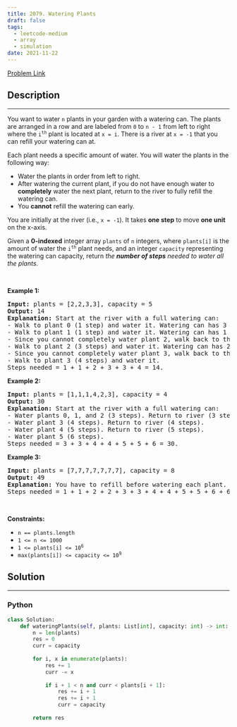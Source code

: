```yaml
---
title: 2079. Watering Plants
draft: false
tags: 
  - leetcode-medium
  - array
  - simulation
date: 2021-11-22
---
```


[Problem Link](https://leetcode.com/problems/watering-plants/)

## Description

---
<p>You want to water <code>n</code> plants in your garden with a watering can. The plants are arranged in a row and are labeled from <code>0</code> to <code>n - 1</code> from left to right where the <code>i<sup>th</sup></code> plant is located at <code>x = i</code>. There is a river at <code>x = -1</code> that you can refill your watering can at.</p>

<p>Each plant needs a specific amount of water. You will water the plants in the following way:</p>

<ul>
	<li>Water the plants in order from left to right.</li>
	<li>After watering the current plant, if you do not have enough water to <strong>completely</strong> water the next plant, return to the river to fully refill the watering can.</li>
	<li>You <strong>cannot</strong> refill the watering can early.</li>
</ul>

<p>You are initially at the river (i.e., <code>x = -1</code>). It takes <strong>one step</strong> to move <strong>one unit</strong> on the x-axis.</p>

<p>Given a <strong>0-indexed</strong> integer array <code>plants</code> of <code>n</code> integers, where <code>plants[i]</code> is the amount of water the <code>i<sup>th</sup></code> plant needs, and an integer <code>capacity</code> representing the watering can capacity, return <em>the <strong>number of steps</strong> needed to water all the plants</em>.</p>

<p>&nbsp;</p>
<p><strong class="example">Example 1:</strong></p>

<pre>
<strong>Input:</strong> plants = [2,2,3,3], capacity = 5
<strong>Output:</strong> 14
<strong>Explanation:</strong> Start at the river with a full watering can:
- Walk to plant 0 (1 step) and water it. Watering can has 3 units of water.
- Walk to plant 1 (1 step) and water it. Watering can has 1 unit of water.
- Since you cannot completely water plant 2, walk back to the river to refill (2 steps).
- Walk to plant 2 (3 steps) and water it. Watering can has 2 units of water.
- Since you cannot completely water plant 3, walk back to the river to refill (3 steps).
- Walk to plant 3 (4 steps) and water it.
Steps needed = 1 + 1 + 2 + 3 + 3 + 4 = 14.
</pre>

<p><strong class="example">Example 2:</strong></p>

<pre>
<strong>Input:</strong> plants = [1,1,1,4,2,3], capacity = 4
<strong>Output:</strong> 30
<strong>Explanation:</strong> Start at the river with a full watering can:
- Water plants 0, 1, and 2 (3 steps). Return to river (3 steps).
- Water plant 3 (4 steps). Return to river (4 steps).
- Water plant 4 (5 steps). Return to river (5 steps).
- Water plant 5 (6 steps).
Steps needed = 3 + 3 + 4 + 4 + 5 + 5 + 6 = 30.
</pre>

<p><strong class="example">Example 3:</strong></p>

<pre>
<strong>Input:</strong> plants = [7,7,7,7,7,7,7], capacity = 8
<strong>Output:</strong> 49
<strong>Explanation:</strong> You have to refill before watering each plant.
Steps needed = 1 + 1 + 2 + 2 + 3 + 3 + 4 + 4 + 5 + 5 + 6 + 6 + 7 = 49.
</pre>

<p>&nbsp;</p>
<p><strong>Constraints:</strong></p>

<ul>
	<li><code>n == plants.length</code></li>
	<li><code>1 &lt;= n &lt;= 1000</code></li>
	<li><code>1 &lt;= plants[i] &lt;= 10<sup>6</sup></code></li>
	<li><code>max(plants[i]) &lt;= capacity &lt;= 10<sup>9</sup></code></li>
</ul>


## Solution

---
### Python
``` py title='watering-plants'
class Solution:
    def wateringPlants(self, plants: List[int], capacity: int) -> int:
        n = len(plants)
        res = 0
        curr = capacity
        
        for i, x in enumerate(plants):
            res += 1
            curr -= x
            
            if i + 1 < n and curr < plants[i + 1]:
                res += i + 1
                res += i + 1
                curr = capacity
        
        return res
```

